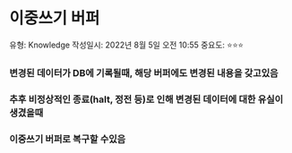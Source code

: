 # 이중쓰기 버퍼

유형: Knowledge
작성일시: 2022년 8월 5일 오전 10:55
중요도: ⭐️⭐️⭐️

### 변경된 데이터가 DB에 기록될때, 해당 버퍼에도 변경된 내용을 갖고있음

### 추후 비정상적인 종료(halt, 정전 등)로 인해 변경된 데이터에 대한 유실이 생겼을때

### 이중쓰기 버퍼로 복구할 수있음